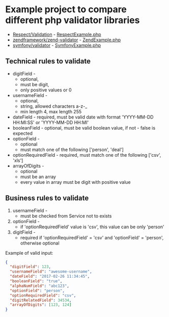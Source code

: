 # Example project to compare different php validator libraries

* [Respect/Validation](https://github.com/Respect/Validation) - [RespectExample.php](src/examples/RespectExample.php)
* [zendframework/zend-validator](https://zendframework.github.io/zend-validator/) - [ZendExample.php](src/examples/ZendExample.php)
* [symfony/validator](http://symfony.com/doc/current/validation.html) - [SymfonyExample.php](src/examples/SymfonyExample.php)

## Technical rules to validate

* digitField - 
    * optional, 
    * must be digit, 
    * only positive values or 0
* usernameField - 
    * optional, 
    * string, allowed characters a-z-_
    * min length 4, max length 255
* dateField - required, must be valid date with format 'YYYY-MM-DD HH:MI:SS' or 'YYYY-MM-DD HH:MI'
* booleanField - optional, must be valid boolean value, if not - false is expected
* optionField - 
    * optional
    * must match one of the following ['person', 'deal']
* optionRequiredField - required, must match one of the following ['csv', 'xls']
* arrayOfDigits -
    * optional
    * must be an array
    * every value in array must be digit with positive value

## Business rules to validate

1. usernameField - 
    * must be checked from Service not to exists 
2. optionField - 
    * if 'optionRequiredField' value is 'csv', this value can be only 'person'
3. digitField - 
    * required if 'optionRequiredField' = 'csv' and 'optionField' = 'person', otherwise optional
  
  
Example of valid input:
```json
{
  "digitField": 123,
  "usernameField": "awesome-username",
  "dateField": "2017-02-26 11:34:45",
  "booleanField": "true",
  "alphaNumField": "abc123",
  "optionField": "person",
  "optionRequiredField": "csv",
  "digitRelatedField": 34534,
  "arrayOfDigits": [123, 124]
}
```